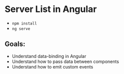 # Server List in Angular

- `npm install`
- `ng serve`

## Goals:

- Understand data-binding in Angular
- Understand how to pass data between components
- Understand how to emit custom events
